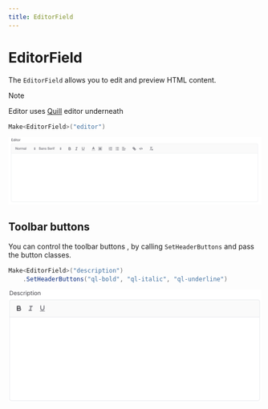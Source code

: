 ```yaml
---
title: EditorField
---
```

# EditorField

The `EditorField` allows you to edit and preview HTML content.

> [!NOTE]
> Editor uses [Quill](https://quilljs.com/) editor underneath

```csharp
Make<EditorField>("editor")
```

![](../../../../images/editor.png)

## Toolbar buttons

You can control the toolbar buttons , by calling `SetHeaderButtons` and pass the button classes.

```csharp
Make<EditorField>("description")
    .SetHeaderButtons("ql-bold", "ql-italic", "ql-underline")
```

![](../../../../images/editor-header.png)